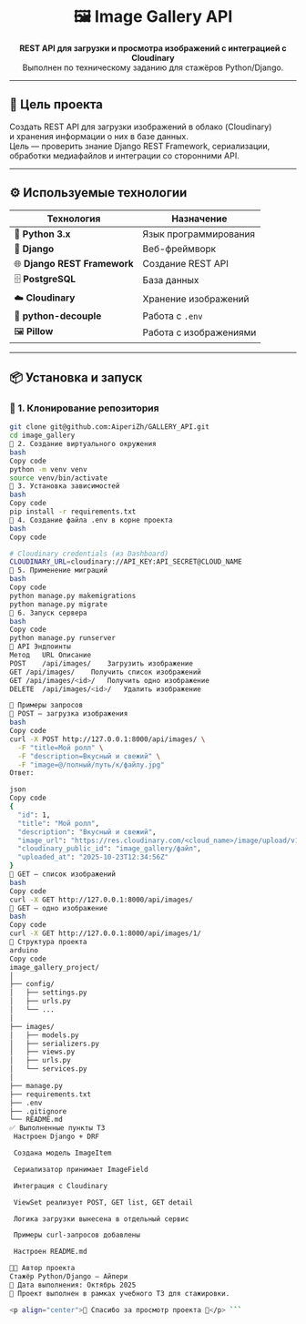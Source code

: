 <h1 align="center">🖼️ Image Gallery API</h1>

<p align="center">
  <b>REST API для загрузки и просмотра изображений с интеграцией с Cloudinary</b><br>
  Выполнен по техническому заданию для стажёров Python/Django.
</p>

---

## 🎯 Цель проекта
Создать REST API для загрузки изображений в облако (Cloudinary)  
и хранения информации о них в базе данных.  
Цель — проверить знание Django REST Framework, сериализации, обработки медиафайлов и интеграции со сторонними API.

---

## ⚙️ Используемые технологии

| Технология | Назначение |
|-------------|-------------|
| 🐍 **Python 3.x** | Язык программирования |
| 🧱 **Django** | Веб-фреймворк |
| 🌐 **Django REST Framework** | Создание REST API |
| 🗄️ **PostgreSQL** | База данных |
| ☁️ **Cloudinary** | Хранение изображений |
| 🧩 **python-decouple** | Работа с `.env` |
| 🖼️ **Pillow** | Работа с изображениями |

---

## 📦 Установка и запуск

### 🔹 1. Клонирование репозитория
```bash
git clone git@github.com:AiperiZh/GALLERY_API.git
cd image_gallery
🔹 2. Создание виртуального окружения
bash
Copy code
python -m venv venv
source venv/bin/activate 
🔹 3. Установка зависимостей
bash
Copy code
pip install -r requirements.txt
🔹 4. Создание файла .env в корне проекта
bash
Copy code

# Cloudinary credentials (из Dashboard)
CLOUDINARY_URL=cloudinary://API_KEY:API_SECRET@CLOUD_NAME
🔹 5. Применение миграций
bash
Copy code
python manage.py makemigrations
python manage.py migrate
🔹 6. Запуск сервера
bash
Copy code
python manage.py runserver
🧭 API Эндпоинты
Метод	URL	Описание
POST	/api/images/	Загрузить изображение
GET	/api/images/	Получить список изображений
GET	/api/images/<id>/	Получить одно изображение
DELETE	/api/images/<id>/	Удалить изображение

🧪 Примеры запросов
🔸 POST — загрузка изображения
bash
Copy code
curl -X POST http://127.0.0.1:8000/api/images/ \
  -F "title=Мой ролл" \
  -F "description=Вкусный и свежий" \
  -F "image=@/полный/путь/к/файлу.jpg"
Ответ:

json
Copy code
{
  "id": 1,
  "title": "Мой ролл",
  "description": "Вкусный и свежий",
  "image_url": "https://res.cloudinary.com/<cloud_name>/image/upload/v1730000000/image_gallery/файл.jpg",
  "cloudinary_public_id": "image_gallery/файл",
  "uploaded_at": "2025-10-23T12:34:56Z"
}
🔸 GET — список изображений
bash
Copy code
curl -X GET http://127.0.0.1:8000/api/images/
🔸 GET — одно изображение
bash
Copy code
curl -X GET http://127.0.0.1:8000/api/images/1/
🧰 Структура проекта
arduino
Copy code
image_gallery_project/
│
├── config/
│   ├── settings.py
│   ├── urls.py
│   └── ...
│
├── images/
│   ├── models.py
│   ├── serializers.py
│   ├── views.py
│   ├── urls.py
│   └── services.py
│
├── manage.py
├── requirements.txt
├── .env
├── .gitignore
└── README.md
✅ Выполненные пункты ТЗ
 Настроен Django + DRF

 Создана модель ImageItem

 Сериализатор принимает ImageField

 Интеграция с Cloudinary

 ViewSet реализует POST, GET list, GET detail

 Логика загрузки вынесена в отдельный сервис

 Примеры curl-запросов добавлены

 Настроен README.md

🧑‍💻 Автор проекта
Стажёр Python/Django — Айпери
📅 Дата выполнения: Октябрь 2025
💬 Проект выполнен в рамках учебного ТЗ для стажировки.

<p align="center">💙 Спасибо за просмотр проекта 💙</p> ```